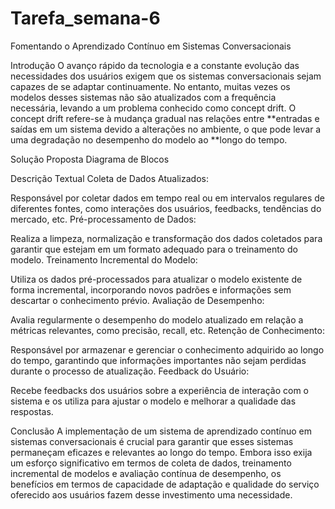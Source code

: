 # Tarefa_semana-6

Fomentando o Aprendizado Contínuo em Sistemas Conversacionais

Introdução
O avanço rápido da tecnologia e a constante evolução das necessidades dos usuários exigem que os sistemas conversacionais sejam capazes de se adaptar continuamente. No entanto, muitas vezes os modelos desses sistemas não são atualizados com a frequência necessária, levando a um problema conhecido como concept drift. O concept drift refere-se à mudança gradual nas relações entre **entradas e saídas em um sistema devido a alterações no ambiente, o que pode levar a uma degradação no desempenho do modelo ao **longo do tempo.

Solução Proposta
Diagrama de Blocos

Descrição Textual
Coleta de Dados Atualizados:

Responsável por coletar dados em tempo real ou em intervalos regulares de diferentes fontes, como interações dos usuários, feedbacks, tendências do mercado, etc.
Pré-processamento de Dados:

Realiza a limpeza, normalização e transformação dos dados coletados para garantir que estejam em um formato adequado para o treinamento do modelo.
Treinamento Incremental do Modelo:

Utiliza os dados pré-processados para atualizar o modelo existente de forma incremental, incorporando novos padrões e informações sem descartar o conhecimento prévio.
Avaliação de Desempenho:

Avalia regularmente o desempenho do modelo atualizado em relação a métricas relevantes, como precisão, recall, etc.
Retenção de Conhecimento:

Responsável por armazenar e gerenciar o conhecimento adquirido ao longo do tempo, garantindo que informações importantes não sejam perdidas durante o processo de atualização.
Feedback do Usuário:

Recebe feedbacks dos usuários sobre a experiência de interação com o sistema e os utiliza para ajustar o modelo e melhorar a qualidade das respostas.

Conclusão
A implementação de um sistema de aprendizado contínuo em sistemas conversacionais é crucial para garantir que esses sistemas permaneçam eficazes e relevantes ao longo do tempo. Embora isso exija um esforço significativo em termos de coleta de dados, treinamento incremental de modelos e avaliação contínua de desempenho, os benefícios em termos de capacidade de adaptação e qualidade do serviço oferecido aos usuários fazem desse investimento uma necessidade.
